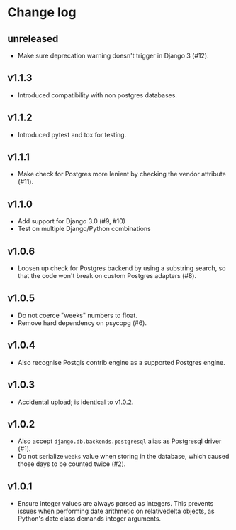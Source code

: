 # Change log

## unreleased

* Make sure deprecation warning doesn't trigger in Django 3 (#12).

## v1.1.3

* Introduced compatibility with non postgres databases. 


## v1.1.2

* Introduced pytest and tox for testing.

## v1.1.1

* Make check for Postgres more lenient by checking the vendor attribute (#11).

## v1.1.0

* Add support for Django 3.0 (#9, #10)
* Test on multiple Django/Python combinations

## v1.0.6

* Loosen up check for Postgres backend by using a substring search, so
  that the code won't break on custom Postgres adapters (#8).

## v1.0.5

* Do not coerce "weeks" numbers to float.
* Remove hard dependency on psycopg (#6).

## v1.0.4

* Also recognise Postgis contrib engine as a supported Postgres engine.

## v1.0.3

* Accidental upload; is identical to v1.0.2.

## v1.0.2

* Also accept `django.db.backends.postgresql` alias as Postgresql driver (#1).
* Do not serialize `weeks` value when storing in the database, which caused those days to be counted twice (#2).

## v1.0.1

* Ensure integer values are always parsed as integers.  This prevents
issues when performing date arithmetic on relativedelta objects, as
Python's date class demands integer arguments.
